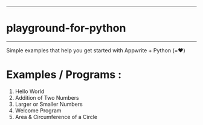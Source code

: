 ***********************
# playground-for-python
***********************
Simple examples that help you get started with Appwrite + Python (=❤️)

# Examples / Programs :
1. Hello World
2. Addition of Two Numbers
3. Larger or Smaller Numbers
4. Welcome Program
5. Area & Circumference of a Circle
